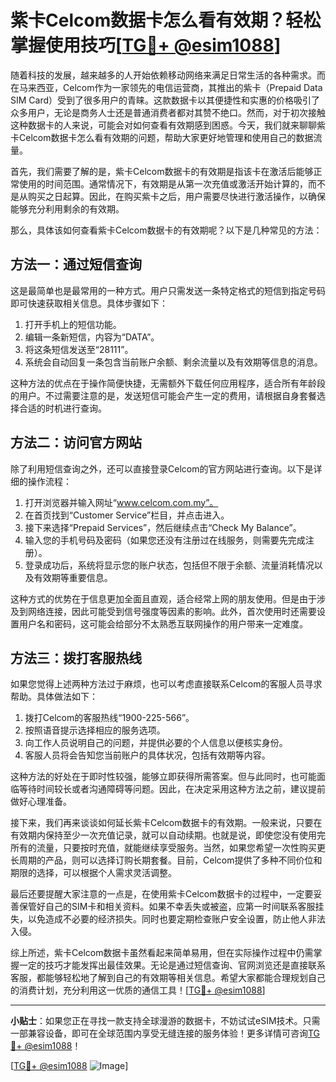 # 紫卡Celcom数据卡怎么看有效期？轻松掌握使用技巧[[TG💪+ @esim1088](https://t.me/s/esim1088)]

随着科技的发展，越来越多的人开始依赖移动网络来满足日常生活的各种需求。而在马来西亚，Celcom作为一家领先的电信运营商，其推出的紫卡（Prepaid Data SIM Card）受到了很多用户的青睐。这款数据卡以其便捷性和实惠的价格吸引了众多用户，无论是商务人士还是普通消费者都对其赞不绝口。然而，对于初次接触这种数据卡的人来说，可能会对如何查看有效期感到困惑。今天，我们就来聊聊紫卡Celcom数据卡怎么看有效期的问题，帮助大家更好地管理和使用自己的数据流量。

首先，我们需要了解的是，紫卡Celcom数据卡的有效期是指该卡在激活后能够正常使用的时间范围。通常情况下，有效期是从第一次充值或激活开始计算的，而不是从购买之日起算。因此，在购买紫卡之后，用户需要尽快进行激活操作，以确保能够充分利用剩余的有效期。

那么，具体该如何查看紫卡Celcom数据卡的有效期呢？以下是几种常见的方法：

## 方法一：通过短信查询

这是最简单也是最常用的一种方式。用户只需发送一条特定格式的短信到指定号码即可快速获取相关信息。具体步骤如下：

1. 打开手机上的短信功能。
2. 编辑一条新短信，内容为“DATA”。
3. 将这条短信发送至“28111”。
4. 系统会自动回复一条包含当前账户余额、剩余流量以及有效期等信息的消息。

这种方法的优点在于操作简便快捷，无需额外下载任何应用程序，适合所有年龄段的用户。不过需要注意的是，发送短信可能会产生一定的费用，请根据自身套餐选择合适的时机进行查询。

## 方法二：访问官方网站

除了利用短信查询之外，还可以直接登录Celcom的官方网站进行查询。以下是详细的操作流程：

1. 打开浏览器并输入网址“www.celcom.com.my”。
2. 在首页找到“Customer Service”栏目，并点击进入。
3. 接下来选择“Prepaid Services”，然后继续点击“Check My Balance”。
4. 输入您的手机号码及密码（如果您还没有注册过在线服务，则需要先完成注册）。
5. 登录成功后，系统将显示您的账户状态，包括但不限于余额、流量消耗情况以及有效期等重要信息。

这种方式的优势在于信息更加全面且直观，适合经常上网的朋友使用。但是由于涉及到网络连接，因此可能受到信号强度等因素的影响。此外，首次使用时还需要设置用户名和密码，这可能会给部分不太熟悉互联网操作的用户带来一定难度。

## 方法三：拨打客服热线

如果您觉得上述两种方法过于麻烦，也可以考虑直接联系Celcom的客服人员寻求帮助。具体做法如下：

1. 拨打Celcom的客服热线“1900-225-566”。
2. 按照语音提示选择相应的服务选项。
3. 向工作人员说明自己的问题，并提供必要的个人信息以便核实身份。
4. 客服人员将会告知您当前账户的具体状况，包括有效期等内容。

这种方法的好处在于即时性较强，能够立即获得所需答案。但与此同时，也可能面临等待时间较长或者沟通障碍等问题。因此，在决定采用这种方法之前，建议提前做好心理准备。

接下来，我们再来谈谈如何延长紫卡Celcom数据卡的有效期。一般来说，只要在有效期内保持至少一次充值记录，就可以自动续期。也就是说，即使您没有使用完所有的流量，只要按时充值，就能继续享受服务。当然，如果您希望一次性购买更长周期的产品，则可以选择订购长期套餐。目前，Celcom提供了多种不同价位和期限的选择，可以根据个人需求灵活调整。

最后还要提醒大家注意的一点是，在使用紫卡Celcom数据卡的过程中，一定要妥善保管好自己的SIM卡和相关资料。如果不幸丢失或被盗，应第一时间联系客服挂失，以免造成不必要的经济损失。同时也要定期检查账户安全设置，防止他人非法入侵。

综上所述，紫卡Celcom数据卡虽然看起来简单易用，但在实际操作过程中仍需掌握一定的技巧才能发挥出最佳效果。无论是通过短信查询、官网浏览还是直接联系客服，都能够轻松地了解到自己的有效期等相关信息。希望大家都能合理规划自己的消费计划，充分利用这一优质的通信工具！[[TG💪+ @esim1088](https://t.me/s/esim1088)]

---

**小贴士**：如果您正在寻找一款支持全球漫游的数据卡，不妨试试eSIM技术。只需一部兼容设备，即可在全球范围内享受无缝连接的服务体验！更多详情可咨询[TG💪+ @esim1088](https://t.me/s/esim1088)！

[[TG💪+ @esim1088](https://t.me/s/esim1088) ![Image](https://i.postimg.cc/4NQfJmqS/Snipaste-2025-05-13-00-14-12.png)]